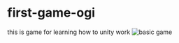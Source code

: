 # first-game-ogi
this is game for learning how to unity work
![basic game](https://user-images.githubusercontent.com/64591304/192916733-35a1ca00-f749-4da7-a29e-fbbd00ee652c.png)
